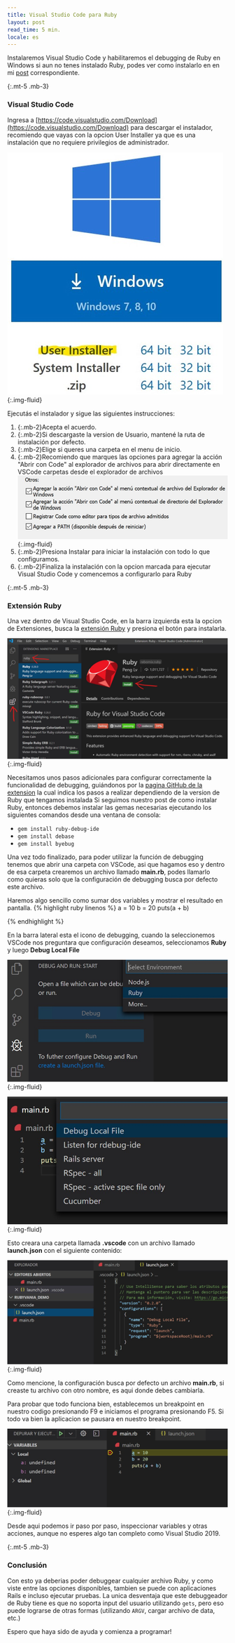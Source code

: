 ```yaml
---
title: Visual Studio Code para Ruby
layout: post
read_time: 5 min.
locale: es
---
```

Instalaremos Visual Studio Code y habilitaremos el debugging de Ruby en Windows si aun no tenes instalado Ruby, podes ver como instalarlo en en mi [post](/2020/01/09/installation.html) correspondiente.

{:.mt-5 .mb-3}
### Visual Studio Code

Ingresa a [https://code.visualstudio.com/Download](https://code.visualstudio.com/Download) para descargar el instalador, recomiendo que vayas con la opcion User Installer ya que es una instalación que no requiere privilegios de administrador.

![Descarga VSCode](/assets/images/posts/vscode/download.jpg){:.img-fluid}

Ejecutás el instalador y sigue las siguientes instrucciones:

1. {:.mb-2}Acepta el acuerdo.
2. {:.mb-2}Si descargaste la version de Usuario, mantené la ruta de instalación por defecto.
3. {:.mb-2}Elige si queres una carpeta en el menu de inicio.
4. {:.mb-2}Recomiendo que marques las opciones para agregar la acción "Abrir con Code" al explorador de archivos para abrir directamente en VSCode carpetas desde el explorador de archivos
![Opciones Explorer](/assets/images/posts/vscode/options.jpg){:.img-fluid}
5. {:.mb-2}Presiona Instalar para iniciar la instalación con todo lo que configuramos.
6. {:.mb-2}Finaliza la instalación con la opcion marcada para ejecutar Visual Studio Code y comencemos a configurarlo para Ruby

{:.mt-5 .mb-3}
### Extensión Ruby

Una vez dentro de Visual Studio Code, en la barra izquierda esta la opcion de Extensiones, busca la [extensión Ruby](https://marketplace.visualstudio.com/items?itemName=rebornix.Ruby) y presiona el botón para instalarla.

![Extension](/assets/images/posts/vscode/extension.jpg){:.img-fluid}

Necesitamos unos pasos adicionales para configurar correctamente la funcionalidad de debugging, guiándonos por la [pagina GitHub de la extension](https://github.com/rubyide/vscode-ruby/blob/master/docs/debugger.md) la cual indica los pasos a realizar dependiendo de la version de Ruby que tengamos instalada
Si seguimos nuestro post de como instalar Ruby, entonces debemos instalar las gemas necesarias ejecutando los siguientes comandos desde una ventana de consola:

- `gem install ruby-debug-ide`
- `gem install debase`
- `gem install byebug`

Una vez todo finalizado, para poder utilizar la función de debugging tenemos que abrir una carpeta con VSCode, asi que hagamos eso y dentro de esa carpeta crearemos un archivo llamado **main.rb**, podes llamarlo como quieras solo que la configuración de debugging busca por defecto este archivo.

Haremos algo sencillo como sumar dos variables y mostrar el resultado en pantalla.
{% highlight ruby linenos %}
a = 10
b = 20
puts(a + b)

{% endhighlight %}

En la barra lateral esta el icono de debugging, cuando la seleccionemos VSCode nos preguntara que configuración deseamos, seleccionamos **Ruby** y luego **Debug Local File**

![Debug Selection](/assets/images/posts/vscode/debug_selection.jpg){:.img-fluid}

![Debug Mode](/assets/images/posts/vscode/debug_mode.jpg){:.img-fluid}

Esto creara una carpeta llamada **.vscode** con un archivo llamado **launch.json** con el siguiente contenido:

![Debug Config](/assets/images/posts/vscode/launch_content.jpg){:.img-fluid}

Como mencione, la configuración busca por defecto un archivo **main.rb**, si creaste tu archivo con otro nombre, es aqui donde debes cambiarla.

Para probar que todo funciona bien, establecemos un breakpoint en nuestro codigo presionando F9 e iniciamos el programa presionando F5. Si todo va bien la aplicacion se pausara en nuestro breakpoint.

![Debugging](/assets/images/posts/vscode/debugging.jpg){:.img-fluid}

Desde aqui podemos ir paso por paso, inspeccionar variables y otras acciones, aunque no esperes algo tan completo como Visual Studio 2019.

{:.mt-5 .mb-3}
### Conclusión

Con esto ya deberias poder debuggear cualquier archivo Ruby, y como viste entre las opciones disponibles, tambien se puede con aplicaciones Rails e incluso ejecutar pruebas.
La unica desventaja que este debuggeador de Ruby tiene es que no soporta input del usuario utilizando `gets`, pero eso puede lograrse de otras formas (utilizando `ARGV`, cargar archivo de data, etc.)

Espero que haya sido de ayuda y comienza a programar!